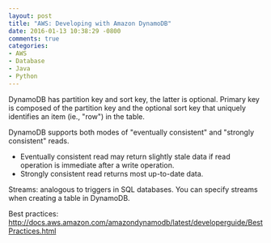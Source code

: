 ```yaml
---
layout: post
title: "AWS: Developing with Amazon DynamoDB"
date: 2016-01-13 10:38:29 -0800
comments: true
categories:
- AWS 
- Database
- Java
- Python
---
```


DynamoDB has partition key and sort key, the latter is optional. 
Primary key is composed of the partition key and the optional sort key that uniquely identifies an item (ie., "row") in the table.

DynamoDB supports both modes of "eventually consistent" and "strongly consistent" reads.

* Eventually consistent read may return slightly stale data if read operation is immediate after a write operation.
* Strongly consistent read returns most up-to-date data.

Streams: analogous to triggers in SQL databases. You can specify streams when creating a table in DynamoDB.

Best practices: http://docs.aws.amazon.com/amazondynamodb/latest/developerguide/BestPractices.html

